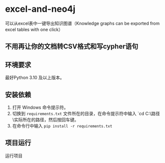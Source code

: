 # excel-and-neo4j
可以从excel表中一键导出知识图谱（Knowledge graphs can be exported from excel tables with one click）

## 不用再让你的文档转CSV格式和写cypher语句

## 环境要求
最好Python 3.10 及以上版本。

## 安装依赖
1. 打开 Windows 命令提示符。
2. 切换到 `requirements.txt` 文件所在的目录，在命令提示符中输入 `cd C:\路径\实际所在的路径，然后按回车键。
3. 在命令行中输入
```pip install -r requirements.txt``` 

## 项目运行
运行项目

